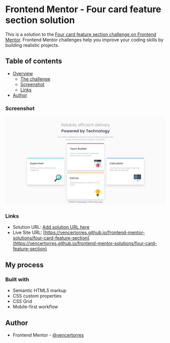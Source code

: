 # Frontend Mentor - Four card feature section solution

This is a solution to the [Four card feature section challenge on Frontend Mentor](https://www.frontendmentor.io/challenges/four-card-feature-section-weK1eFYK). Frontend Mentor challenges help you improve your coding skills by building realistic projects. 

## Table of contents

- [Overview](#overview)
  - [The challenge](#the-challenge)
  - [Screenshot](#screenshot)
  - [Links](#links)
- [Author](#author)

### Screenshot

![](screenshot.png)

### Links

- Solution URL: [Add solution URL here](https://your-solution-url.com)
- Live Site URL: [https://vencertorres.github.io/frontend-mentor-solutions/four-card-feature-section](https://vencertorres.github.io/frontend-mentor-solutions/four-card-feature-section)

## My process

### Built with

- Semantic HTML5 markup
- CSS custom properties
- CSS Grid
- Mobile-first workflow

## Author

- Frontend Mentor - [@vencertorres](https://www.frontendmentor.io/profile/vencertorres)
